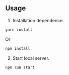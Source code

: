 

## Usage
 
1. Installation dependence.

```bash
yarn install
```

Or

```bash
npm install
```

2. Start local server.

```bash
npm run start
```


